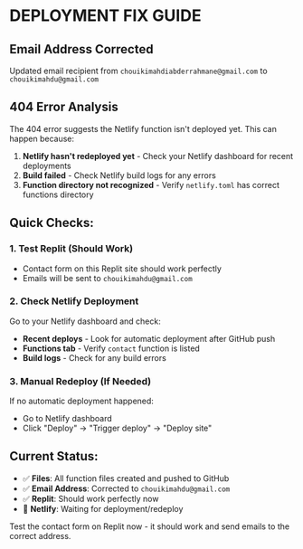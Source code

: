 # DEPLOYMENT FIX GUIDE

## Email Address Corrected
Updated email recipient from `chouikimahdiabderrahmane@gmail.com` to `chouikimahdu@gmail.com`

## 404 Error Analysis
The 404 error suggests the Netlify function isn't deployed yet. This can happen because:

1. **Netlify hasn't redeployed yet** - Check your Netlify dashboard for recent deployments
2. **Build failed** - Check Netlify build logs for any errors
3. **Function directory not recognized** - Verify `netlify.toml` has correct functions directory

## Quick Checks:

### 1. Test Replit (Should Work)
- Contact form on this Replit site should work perfectly
- Emails will be sent to `chouikimahdu@gmail.com`

### 2. Check Netlify Deployment
Go to your Netlify dashboard and check:
- **Recent deploys** - Look for automatic deployment after GitHub push
- **Functions tab** - Verify `contact` function is listed
- **Build logs** - Check for any build errors

### 3. Manual Redeploy (If Needed)
If no automatic deployment happened:
- Go to Netlify dashboard
- Click "Deploy" → "Trigger deploy" → "Deploy site"

## Current Status:
- ✅ **Files**: All function files created and pushed to GitHub
- ✅ **Email Address**: Corrected to `chouikimahdu@gmail.com`
- ✅ **Replit**: Should work perfectly now
- 🔄 **Netlify**: Waiting for deployment/redeploy

Test the contact form on Replit now - it should work and send emails to the correct address.